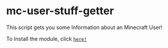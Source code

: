 # mc-user-stuff-getter
This script gets you some Information about an Minecraft User!

To Install the module, click 
[`here!`](https://www.notion.so/jkam/MC-User-Stuff-Getter-a4ff777efc5b40f78cd95c9aacdaad56)
